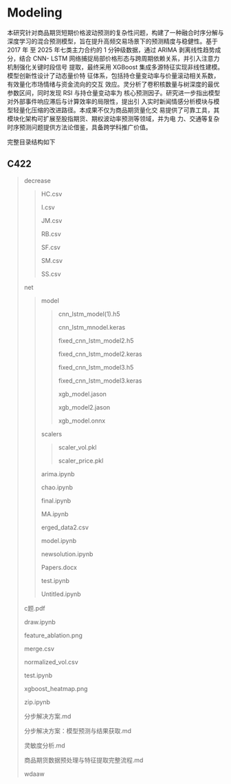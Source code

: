 # Modeling

  本研究针对商品期货短期价格波动预测的复杂性问题，构建了一种融合时序分解与
深度学习的混合预测模型，旨在提升高频交易场景下的预测精度与稳健性。基于 2017 年
至 2025 年七类主力合约的 1 分钟级数据，通过 ARIMA 剥离线性趋势成分，结合 CNN-
LSTM 网络捕捉局部价格形态与跨周期依赖关系，并引入注意力机制强化关键时段信号
提取，最终采用 XGBoost 集成多源特征实现非线性建模。模型创新性设计了动态量价特
征体系，包括持仓量变动率与价量滚动相关系数，有效量化市场情绪与资金流向的交互
效应。灵分析了卷积核数量与树深度的最优参数区间，同时发现 RSI 与持仓量变动率为
核心预测因子。研究进一步指出模型对外部事件响应滞后与计算效率的局限性，提出引
入实时新闻情感分析模块与模型轻量化压缩的改进路径。本成果不仅为商品期货量化交
易提供了可靠工具，其模块化架构可扩展至股指期货、期权波动率预测等领域，并为电
力、交通等复杂时序预测问题提供方法论借鉴，具备跨学科推广价值。


完整目录结构如下

## C422

> decrease
>
> > HC.csv
> >
> > I.csv
> >
> > JM.csv
> >
> > RB.csv
> >
> > SF.csv
> >
> > SM.csv
> >
> > SS.csv
>
> net
>
> > model
> >
> > >  cnn_lstm_model(1).h5
> > >
> > >  cnn_lstm_mnodel.keras
> > >
> > >  fixed_cnn_lstm_model2.h5
> > >
> > >  fixed_cnn_lstm_model2.keras
> > >
> > >  fixed_cnn_lstm_model3.h5
> > >
> > >  fixed_cnn_lstm_model3.keras
> > >
> > >  xgb_model.jason
> > >
> > >  xgb_model2.jason
> > >
> > >  xgb_model.onnx
> >
> > scalers
> >
> > > scaler_vol.pkl
> > >
> > > scaler_price.pkl
> >
> > arima.ipynb
> >
> > chao.ipynb
> >
> > final.ipynb
> >
> > MA.ipynb
> >
> > erged_data2.csv
> >
> > model.ipynb
> >
> > newsolution.ipynb
> >
> > Papers.docx
> >
> > test.ipynb
> >
> > Untitled.ipynb
>
> c题.pdf
>
> draw.ipynb
>
> feature_ablation.png
>
> merge.csv
>
> normalized_vol.csv
>
> test.ipynb
>
> xgboost_heatmap.png
>
> zip.ipynb
>
> 分步解决方案.md
>
> 分步解决方案：模型预测与结果获取.md
>
> 灵敏度分析.md
>
> 商品期货数据预处理与特征提取完整流程.md
>
> wdaaw
